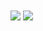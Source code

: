 <img   align="center" src="https://github-readme-stats.vercel.app/api/top-langs/?username=cuncun-edg&locale=en&line_height=33&theme=radical&langs_count=5&layout=compact"/>
<img   align="center" src="https://github-readme-stats.vercel.app/api?username=cuncun-edg&locale=en&line_height=33&show_icons=true&hide=&theme=radical&rank_icon=github"/>
